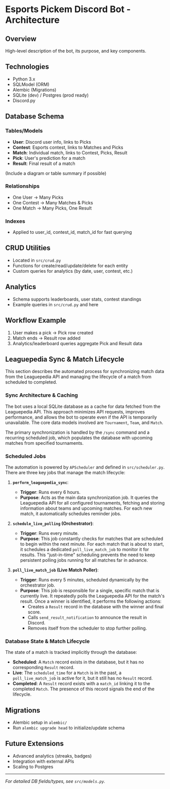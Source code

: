# Esports Pickem Discord Bot - Architecture

## Overview

High-level description of the bot, its purpose, and key components.

## Technologies

- Python 3.x
- SQLModel (ORM)
- Alembic (Migrations)
- SQLite (dev) / Postgres (prod ready)
- Discord.py

## Database Schema

### Tables/Models

- **User**: Discord user info, links to Picks
- **Contest**: Esports contest, links to Matches and Picks
- **Match**: Individual match, links to Contest, Picks, Result
- **Pick**: User's prediction for a match
- **Result**: Final result of a match

(Include a diagram or table summary if possible)

### Relationships

- One User → Many Picks
- One Contest → Many Matches & Picks
- One Match → Many Picks, One Result

### Indexes

- Applied to user_id, contest_id, match_id for fast querying

## CRUD Utilities

- Located in `src/crud.py`
- Functions for create/read/update/delete for each entity
- Custom queries for analytics (by date, user, contest, etc.)

## Analytics

- Schema supports leaderboards, user stats, contest standings
- Example queries in `src/crud.py` and here

## Workflow Example

1. User makes a pick → Pick row created
2. Match ends → Result row added
3. Analytics/leaderboard queries aggregate Pick and Result data

## Leaguepedia Sync & Match Lifecycle

This section describes the automated process for synchronizing match data from the Leaguepedia API and managing the lifecycle of a match from scheduled to completed.

### Sync Architecture & Caching

The bot uses a local SQLite database as a cache for data fetched from the Leaguepedia API. This approach minimizes API requests, improves performance, and allows the bot to operate even if the API is temporarily unavailable. The core data models involved are `Tournament`, `Team`, and `Match`.

The primary synchronization is handled by the `/sync` command and a recurring scheduled job, which populates the database with upcoming matches from specified tournaments.

### Scheduled Jobs

The automation is powered by `APScheduler` and defined in `src/scheduler.py`. There are three key jobs that manage the match lifecycle:

1.  **`perform_leaguepedia_sync`**:
    -   **Trigger**: Runs every 6 hours.
    -   **Purpose**: Acts as the main data synchronization job. It queries the Leaguepedia API for all configured tournaments, fetching and storing information about teams and upcoming matches. For each new match, it automatically schedules reminder jobs.

2.  **`schedule_live_polling` (Orchestrator)**:
    -   **Trigger**: Runs every minute.
    -   **Purpose**: This job constantly checks for matches that are scheduled to begin within the next minute. For each match that is about to start, it schedules a dedicated `poll_live_match_job` to monitor it for results. This "just-in-time" scheduling prevents the need to keep persistent polling jobs running for all matches far in advance.

3.  **`poll_live_match_job` (Live Match Poller)**:
    -   **Trigger**: Runs every 5 minutes, scheduled dynamically by the orchestrator job.
    -   **Purpose**: This job is responsible for a single, specific match that is currently live. It repeatedly polls the Leaguepedia API for the match's result. Once a winner is identified, it performs the following actions:
        -   Creates a `Result` record in the database with the winner and final score.
        -   Calls `send_result_notification` to announce the result in Discord.
        -   Removes itself from the scheduler to stop further polling.

### Database State & Match Lifecycle

The state of a match is tracked implicitly through the database:

-   **Scheduled**: A `Match` record exists in the database, but it has no corresponding `Result` record.
-   **Live**: The `scheduled_time` for a `Match` is in the past, a `poll_live_match_job` is active for it, but it still has no `Result` record.
-   **Completed**: A `Result` record exists with a `match_id` linking it to the completed `Match`. The presence of this record signals the end of the lifecycle.

## Migrations

- Alembic setup in `alembic/`
- Run `alembic upgrade head` to initialize/update schema

## Future Extensions

- Advanced analytics (streaks, badges)
- Integration with external APIs
- Scaling to Postgres

---

*For detailed DB fields/types, see `src/models.py`.*
